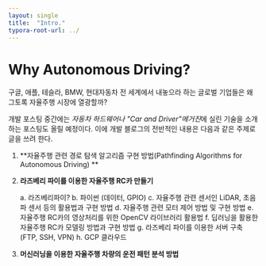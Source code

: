 ```yaml
---
layout: single
title:  "Intro."
typora-root-url: ../
---
```


# Why Autonomous Driving?

구글, 애플, 테슬라, BMW, 현대자동차
전 세계에서 내놓으라 하는 글로벌 기업들은 왜 그토록 자율주행 시장에 열광할까?



개발 포스팅 중간에는 *자동차 하드웨어나 "Car and Driver"메거진*에 실린 기술을 소개하는 포스팅도 올릴 예정이다.
이에 개발 블로그의 전반적인 내용은 다음과 같은 주제로 글을 쓰려 한다.



1. **자율주행 관련 경로 탐색 알고리즘 구현 방법(Pathfinding Algorithms for Autonomous Driving) **

2. **라즈베리 파이를 이용한 자율주행 RC카 만들기**

   a. 라즈베리파이?
   b. 파이썬 (데이터, GPIO)
   c. 자율주행 관련 센서인 LiDAR, 초음파 센서 등의 활용법과 구현 방법
   d. 자율주행 관련 모터 제어 방법 및 구현 방법
   e. 자율주행 RC카의 영상처리를 위한 OpenCV 라이브러리 활용법
   f. 딥러닝을 활용한 자율주행 RC카 모델링 방법과 구현 방법 
   g. 라즈베리 파이를 이용한 서버 구축(FTP, SSH, VPN)
   h. GCP 클라우드

3. **머신러닝을 이용한 자율주행 차량의 운전 패턴 분석 방법**
